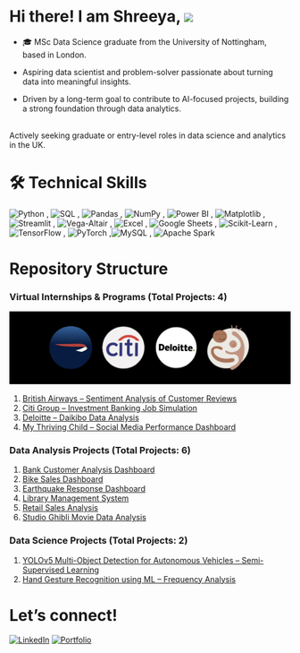 

# Hi there! I am Shreeya, <img src="https://emojis.slackmojis.com/emojis/images/1536351075/4594/blob-wave.gif" width="25"/>



 - 🎓 MSc Data Science graduate from the University of Nottingham, based in London. <br/>

- Aspiring data scientist and problem-solver passionate about turning data into meaningful insights. <br/>

- Driven by a long-term goal to contribute to AI-focused projects, building a strong foundation through data analytics. <br/>

<br/> 
Actively seeking graduate or entry-level roles in data science and analytics in the UK. <br/>

# 🛠️ Technical Skills   <br/> 

![Python](https://img.shields.io/badge/-Python-black?logo=python&logoColor=white) ,  ![SQL](https://img.shields.io/badge/-SQL-black?logo=mysql&logoColor=white) ,  ![Pandas](https://img.shields.io/badge/-Pandas-black?logo=pandas&logoColor=white) ,  ![NumPy](https://img.shields.io/badge/-NumPy-black?logo=numpy&logoColor=white) , ![Power BI](https://img.shields.io/badge/-Power%20BI-black?logo=powerbi&logoColor=white) ,  ![Matplotlib](https://img.shields.io/badge/-Matplotlib-black?logo=plotly&logoColor=white) , ![Streamlit](https://img.shields.io/badge/-Streamlit-black?logo=streamlit&logoColor=white) , ![Vega-Altair](https://img.shields.io/badge/-Vega%20Altair-black?logo=vega&logoColor=white) , ![Excel](https://img.shields.io/badge/-Excel-black?logo=microsoftexcel&logoColor=white) , ![Google Sheets](https://img.shields.io/badge/-Google%20Sheets-black?logo=googlesheets&logoColor=white)  , ![Scikit-Learn](https://img.shields.io/badge/-Scikit--Learn-black?logo=scikitlearn&logoColor=white) , ![TensorFlow](https://img.shields.io/badge/-TensorFlow-black?logo=tensorflow&logoColor=white) , ![PyTorch](https://img.shields.io/badge/-PyTorch-black?logo=pytorch&logoColor=white)  ,![MySQL](https://img.shields.io/badge/-MySQL-black?logo=mysql&logoColor=white) , ![Apache Spark](https://img.shields.io/badge/-Apache%20Spark-black?logo=apachespark&logoColor=white)  

# Repository Structure

### Virtual Internships & Programs (Total Projects: 4)

![companies](https://github.com/Shriyaak/Shriyaak/blob/a9c19eca665743f40753717a88dd1edeb2c42011/com.jpg)

1. [British Airways – Sentiment Analysis of Customer Reviews](https://github.com/Shriyaak/Virtual_Internships/tree/main/BritishAirways)
2. [Citi Group – Investment Banking Job Simulation](https://github.com/Shriyaak/Virtual_Internships/tree/main/CitiGroup)
3. [Deloitte – Daikibo Data Analysis](https://github.com/Shriyaak/Virtual_Internships/tree/main/Deloitte)
4. [My Thriving Child – Social Media Performance Dashboard](https://github.com/Shriyaak/Virtual_Internships/tree/main/MyThrivingChild)

### Data Analysis Projects (Total Projects: 6)


1. [Bank Customer Analysis Dashboard](https://github.com/Shriyaak/DataAnalysisProjects/tree/main/BankCustomerAnalysisDashboard)
2. [Bike Sales Dashboard](https://github.com/Shriyaak/DataAnalysisProjects/tree/main/BikeSalesDashboard)
3. [Earthquake Response Dashboard](https://github.com/Shriyaak/DataAnalysisProjects/tree/main/EarthquakeResponseDashboard)
4. [Library Management System](https://github.com/Shriyaak/DataAnalysisProjects/tree/main/LibraryManagementSystem)
5. [Retail Sales Analysis](https://github.com/Shriyaak/DataAnalysisProjects/tree/main/RetailSalesAnalysis)
6. [Studio Ghibli Movie Data Analysis](https://github.com/Shriyaak/DataAnalysisProjects/tree/main/StudioGibhliMovieDataAnalysis)

### Data Science Projects (Total Projects: 2)

1. [YOLOv5 Multi-Object Detection for Autonomous Vehicles – Semi-Supervised Learning](https://github.com/Shriyaak/YOLOv5-Object-Detection-for-Autonomous-Vehicles)
2. [Hand Gesture Recognition using ML – Frequency Analysis](https://github.com/Shriyaak/Hand-Gesture-Recognition-using-ML-Frequency-Analysis)



# Let’s connect!  

[<img alt="LinkedIn" src="https://img.shields.io/badge/LinkedIn-%23001B3A.svg?&style=for-the-badge&logo=LinkedIn&logoColor=white" />](https://www.linkedin.com/in/shreeyakumbhoje/)
[![Portfolio](https://img.shields.io/badge/Portfolio-001B3A?style=for-the-badge&logo=portfolio&logoColor=white)](https://shreeyakumbhojeportfolio.framer.website/)












